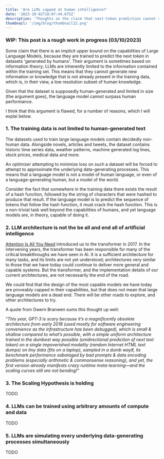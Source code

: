 ```yaml
---
title: 'Are LLMs capped at human intelligence?'
date: '2023-10-02T18:07:44.675Z'
description: 'Thoughts on the claim that next-token prediction cannot surpass human performance'
thumbnail: '/img/blog/thumbnail12.png'
---
```


### WIP: This post is a rough work in progress (03/10/2023)

Some claim that there is an implicit upper bound on the capabilities of Large Language Models, because they are trained to predict the next token in datasets 'generated by humans'. Their argument is sometimes based on information theory; LLMs are inherently limited to the information contained within the training set. This means that they cannot generate new information or knowledge that is not already present in the training data, which is, in their view, a low resolution subset of human knowledge.

Given that the dataset is supposedly human-generated and limited in size (the argument goes), the language model cannot surpass human performance.

I think that this argument is flawed, for a number of reasons, which I will explai below.

### 1. The training data is not limited to human-generated text
The datasets used to train large language models contain decidedly non-human data. Alongside novels, articles and tweets, the dataset contains historic time series data, weather patterns, machine generated log lines, stock prices, medical data and more. 

An optimizer attempting to minimize loss on such a dataset will be forced to attempt to approximate the underlying data-generating processes. This means that a language model is not a model of human language, or even of a language-generating human, but a model of the world.

Consider the fact that somewhere in the training data there exists the result of a hash function, followed by the string of characters that were hashed to produce that result. If the language model is to predict the sequence of tokens that follow the hash function, it must crack the hash function. This is a non-trivial task well beyond the capabilities of humans, and yet language models are, in theory, capable of doing it.

### 2. LLM architecture is not the be all and end all of artificial intelligence
[Attention Is All You Need](https://arxiv.org/abs/1706.03762) introduced us to the transformer in 2017. In the intervening years, the transformer has been responsible for many of the critical breakthroughs we have seen in AI. It is a sufficient architecture for many tasks, and its limits are not yet understood; architectures very similar to those that we have today could continue to deliver more general and capable systems. But the transformer, and the implementation details of our current architectures, are not necessarily the end of the road.

We could find that the design of the most capable models we have today are proveably capped in their capabilities, but that does not mean that large language models are a dead end. There will be other roads to explore, and other architectures to try.

A quote from Gwern Branwen sums this thought up well: 

_"This year, GPT-3 is scary because it’s a magnificently obsolete architecture from early 2018 (used mostly for software engineering convenience as the infrastructure has been debugged), which is small & shallow compared to what’s possible, with a simple uniform architecture trained in the dumbest way possible (unidirectional prediction of next text token) on a single impoverished modality (random Internet HTML text dumps) on tiny data (fits on a laptop), sampled in a dumb way8, its benchmark performance sabotaged by bad prompts & data encoding problems (especially arithmetic & commonsense reasoning), and yet, the first version already manifests crazy runtime meta-learning—and the scaling curves still are not bending!"_


### 3. The Scaling Hypothesis is holding
TODO

### 4. LLMs can be trained using arbitrary amounts of compute and data
TODO

### 5. LLMs are simulating every underlying data-generating processes simultaneously
TODO
